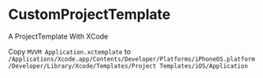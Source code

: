 # CustomProjectTemplate
A ProjectTemplate With XCode

Copy `MVVM Application.xctemplate` to `/Applications/Xcode.app/Contents/Developer/Platforms/iPhoneOS.platform/Developer/Library/Xcode/Templates/Project Templates/iOS/Application` 

